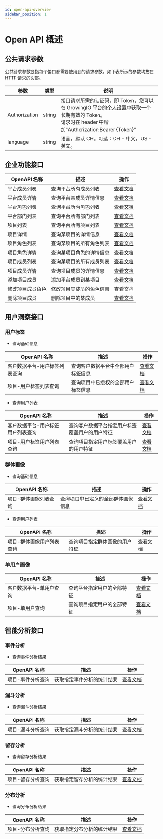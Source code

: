 ```yaml
---
id: open-api-overview
sidebar_position: 1
---
```


# Open API 概述

## 公共请求参数

公共请求参数是指每个接口都需要使用到的请求参数。如下表所示的参数均放在 HTTP 请求的头部。

| 参数          | 类型   | 说明                                                                                                                                                                                    |
| ------------- | ------ | --------------------------------------------------------------------------------------------------------------------------------------------------------------------------------------- |
| Authorization | string | 接口请求所需的认证码，即 Token，您可以在 GrowingIO 平台的[个人设置](../../product-manual/personal)中获取一个长期有效的 Token。<br/>请求时在 header 中增加“Authorization:Bearer {Token}” |
| language      | string | 语言，默认 CH。可选：CH - 中文，US - 英文。                                                                                                                                             |

## 企业功能接口

| OpenAPI 名称     | 描述                     | 操作                                               |
| ---------------- | ------------------------ | -------------------------------------------------- |
| 平台成员列表     | 查询平台所有成员列表     | [查看文档](./enterprise-api/platform-users)        |
| 平台成员详情     | 查询平台某成员详情信息   | [查看文档](./enterprise-api/platform-user)         |
| 平台角色列表     | 查询平台所有角色列表     | [查看文档](./enterprise-api/platform-roles)        |
| 平台部门列表     | 查询平台所有部门列表     | [查看文档](./enterprise-api/platform-departments)  |
| 项目列表         | 查询平台所有项目列表     | [查看文档](./enterprise-api/projects)              |
| 项目详情         | 查询某项目的详情信息     | [查看文档](./enterprise-api/project)               |
| 项目角色列表     | 查询某项目的所有角色列表 | [查看文档](./enterprise-api/project-roles)         |
| 项目角色详情     | 查询某项目角色的详情信息 | [查看文档](./enterprise-api/project-role)          |
| 项目成员列表     | 查询某项目的所有成员列表 | [查看文档](./enterprise-api/project-users)         |
| 项目成员详情     | 查询项目成员的详情信息   | [查看文档](./enterprise-api/project-user)          |
| 添加项目成员     | 添加平台成员到某项目     | [查看文档](./enterprise-api/project-user-add)      |
| 修改项目成员角色 | 修改项目某成员的角色信息 | [查看文档](./enterprise-api/project-user-role-upt) |
| 删除项目成员     | 删除项目中的某成员       | [查看文档](./enterprise-api/project-user-del)      |

## 用户洞察接口

### 用户标签

- 查询基础信息

| OpenAPI 名称                  | 描述                               | 操作                                            |
| ----------------------------- | ---------------------------------- | ----------------------------------------------- |
| 客户数据平台-用户标签列表查询 | 查询客户数据平台中全部用户标签信息 | [查看文档](./user-api/dc-search-user-tags)      |
| 项目-用户标签列表查询         | 查询项目中已授权的全部用户标签信息 | [查看文档](./user-api/project-search-user-tags) |

- 查询用户列表

| OpenAPI 名称                      | 描述                                           | 操作                                                 |
| --------------------------------- | ---------------------------------------------- | ---------------------------------------------------- |
| 客户数据平台-用户标签用户列表查询 | 查询客户数据平台指定用户标签覆盖用户的用户特征 | [查看文档](./user-api/dc-search-user-tag-users)      |
| 项目-用户标签用户列表查询         | 查询项目指定用户标签覆盖用户的用户特征         | [查看文档](./user-api/project-search-user-tag-users) |

### 群体画像

- 查询基础信息

| OpenAPI 名称          | 描述                               | 操作                                                   |
| --------------------- | ---------------------------------- | ------------------------------------------------------ |
| 项目-群体画像列表查询 | 查询项目中已定义的全部群体画像信息 | [查看文档](./user-api/project-search-segment-profiles) |

- 查询用户列表

| OpenAPI 名称              | 描述                           | 操作                                                        |
| ------------------------- | ------------------------------ | ----------------------------------------------------------- |
| 项目-群体画像用户列表查询 | 查询项目指定群体画像的用户特征 | [查看文档](./user-api/project-search-segment-profile-users) |

### 单用户画像

| OpenAPI 名称            | 描述                       | 操作                                       |
| ----------------------- | -------------------------- | ------------------------------------------ |
| 客户数据平台-单用户查询 | 查询平台指定用户的全部特征 | [查看文档](./user-api/dc-search-user)      |
| 项目-单用户查询         | 查询项目指定用户的全部特征 | [查看文档](./user-api/project-search-user) |

## 智能分析接口

### 事件分析

- 查询事件分析结果

| OpenAPI 名称      | 描述                       | 操作                                            |
| ----------------- | -------------------------- | ----------------------------------------------- |
| 项目-事件分析查询 | 获取指定事件分析的统计结果 | [查看文档](./analysis-api/query-event-analysis) |

### 漏斗分析

- 查询漏斗分析结果

| OpenAPI 名称      | 描述                       | 操作                                             |
| ----------------- | -------------------------- | ------------------------------------------------ |
| 项目-漏斗分析查询 | 获取指定漏斗分析的统计结果 | [查看文档](./analysis-api/query-funnel-analysis) |

### 留存分析

- 查询留存分析结果

| OpenAPI 名称      | 描述                       | 操作                                                |
| ----------------- | -------------------------- | --------------------------------------------------- |
| 项目-留存分析查询 | 获取指定留存分析的统计结果 | [查看文档](./analysis-api/query-retention-analysis) |

### 分布分析

- 查询分布分析结果

| OpenAPI 名称      | 描述                       | 操作                                                |
| ----------------- | -------------------------- | --------------------------------------------------- |
| 项目-分布分析查询 | 获取指定分布分析的统计结果 | [查看文档](./analysis-api/query-frequency-analysis) |
